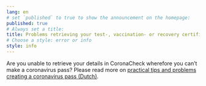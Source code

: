 ```yaml
---
lang: en
# set `published` to true to show the announcement on the homepage:
published: true
# Always set a title:
title: Problems retrieving your test-, vaccination- or recovery certificate?
# Choose a style: error or info
style: info
---
```

Are you unable to retrieve your details in CoronaCheck wherefore you can’t make a coronavirus pass? Please read more on <a href="https://www.rijksoverheid.nl/onderwerpen/coronavirus-covid-19/coronabewijs/coronabewijs-regelen-praktische-problemen-en-oplossingen" rel="noopener noreferrer" target="_blank" hreflang="nl">practical tips and problems creating a coronavirus pass (Dutch)</a>.
